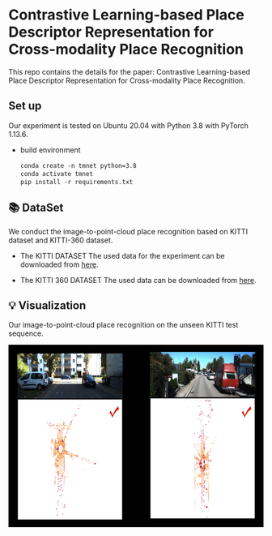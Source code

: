 #  Contrastive Learning-based Place Descriptor Representation for Cross-modality Place Recognition

This repo contains the details for the paper: Contrastive Learning-based Place Descriptor Representation for Cross-modality Place Recognition.

## Set up 
Our experiment is tested on Ubuntu 20.04 with Python 3.8 with PyTorch 1.13.6.
- build environment
  ```
  conda create -n tmnet python=3.8
  conda activate tmnet
  pip install -r requirements.txt
  ```

## 📚 DataSet
We conduct the image-to-point-cloud place recognition based on KITTI dataset and KITTI-360 dataset.

- The KITTI DATASET
The used data for the experiment can be downloaded from [here](https://www.cvlibs.net/datasets/kitti/index.php).

- The KITTI 360 DATASET
The used data can be downloaded from [here](https://www.cvlibs.net/datasets/kitti-360/index.php).


## 💡  Visualization
Our image-to-point-cloud place recognition on the unseen KITTI test sequence.

<div>
<img src="https://github.com/emilyemliyM/TMNet/blob/main/img/kitti08_demo2.gif" alt="描述文本" width="720" height="360">
</div>



